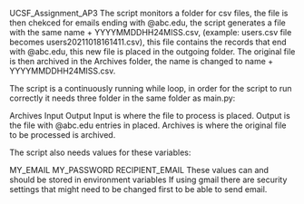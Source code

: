 UCSF_Assignment_AP3
The script monitors a folder for csv files, the file is then chekced for emails ending with @abc.edu, the script generates a file with the same name + YYYYMMDDHH24MISS.csv, (example: users.csv file becomes users20211018161411.csv), this file contains the records that end with @abc.edu, this new file is placed in the outgoing folder. The original file is then archived in the Archives folder, the name is changed to name + YYYYMMDDHH24MISS.csv.

The script is a continuously running while loop, in order for the script to run correctly it needs three folder in the same folder as main.py:

Archives
Input
Output
Input is where the file to process is placed. Output is the file with @abc.edu entries in placed. Archives is where the original file to be processed is archived.

The script also needs values for these variables:

MY_EMAIL
MY_PASSWORD
RECIPIENT_EMAIL These values can and should be stored in environment variables If using gmail there are security settings that might need to be changed first to be able to send email.
